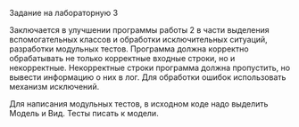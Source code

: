 Задание на лабораторную 3

Заключается в улучшении программы работы 2 в части выделения вспомогательных классов и обработки исключительных ситуаций, разработки модульных тестов. Программа должна корректно обрабатывать не только корректные входные строки, но и некорректные. Некорректные строки программа должна пропустить, но вывести информацию о них в лог. Для обработки ошибок использовать механизм исключений. 

Для написания модульных тестов, в исходном коде надо выделить Модель и Вид. Тесты писать к модели.